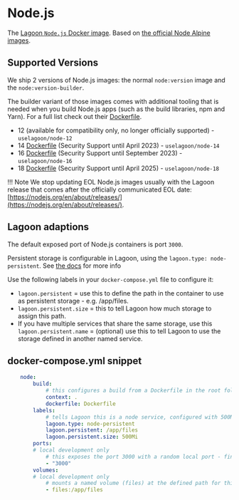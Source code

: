 # Node.js

The [Lagoon `Node.js` Docker image](https://github.com/uselagoon/lagoon-images/tree/main/images/node). Based on [the official Node Alpine images](https://hub.docker.com/_/node/).

## Supported Versions

We ship 2 versions of Node.js images: the normal `node:version` image and the `node:version-builder`.

The builder variant of those images comes with additional tooling that is needed when you build Node.js apps (such as the build libraries, npm and Yarn). For a full list check out their [Dockerfile](https://github.com/uselagoon/lagoon-images/tree/main/images/node-builder).

* 12 \(available for compatibility only, no longer officially supported\) - `uselagoon/node-12`
* 14 [Dockerfile](https://github.com/uselagoon/lagoon-images/blob/main/images/node/14.Dockerfile) (Security Support until April 2023) - `uselagoon/node-14`
* 16 [Dockerfile](https://github.com/uselagoon/lagoon-images/blob/main/images/node/16.Dockerfile) (Security Support until September 2023) - `uselagoon/node-16`
* 18 [Dockerfile](https://github.com/uselagoon/lagoon-images/blob/main/images/node/18.Dockerfile) (Security Support until April 2025) - `uselagoon/node-18`

!!! Note
    We stop updating EOL Node.js images usually with the Lagoon release that comes after the officially communicated EOL date: [https://nodejs.org/en/about/releases/](https://nodejs.org/en/about/releases/).

## Lagoon adaptions

The default exposed port of Node.js containers is port `3000`.

Persistent storage is configurable in Lagoon, using the `lagoon.type: node-persistent`. See [the docs](../using-lagoon-the-basics/docker-compose-yml.md#persistent-storage) for more info

Use the following labels in your `docker-compose.yml` file to configure it:

* `lagoon.persistent` = use this to define the path in the container to use as persistent storage - e.g. /app/files.
* `lagoon.persistent.size` = this to tell Lagoon how much storage to assign this path.
* If you have multiple services that share the same storage, use this
`lagoon.persistent.name` = (optional) use this to tell Lagoon to use the storage defined in another named service.

## docker-compose.yml snippet

```yaml title="docker-compose.yml"
    node:
        build:
            # this configures a build from a Dockerfile in the root folder
            context: .
            dockerfile: Dockerfile
        labels:
            # tells Lagoon this is a node service, configured with 500MB of persistent storage at /app/files
            lagoon.type: node-persistent
            lagoon.persistent: /app/files
            lagoon.persistent.size: 500Mi
        ports:
        # local development only
            # this exposes the port 3000 with a random local port - find it with docker-compose port node 3000
            - "3000"
        volumes:
        # local development only
            # mounts a named volume (files) at the defined path for this service to replicate production
            - files:/app/files
```
